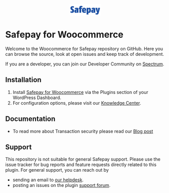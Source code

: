 <p align="center"><a href="https://getsafepay.com/"><img src="./images/logo.png" alt="Safepay For Woocommerce"></a></p>

# Safepay for Woocommerce

Welcome to the Woocommerce for Safepay repository on GitHub. Here you can browse the source, look at open issues and keep track of development. 

If you are a developer, you can join our Developer Community on [Spectrum](https://spectrum.chat/safepay).

## Installation

1. Install [Safepay for Woocommerce](https://wordpress.org/plugins/safepay-woocommerce/) via the Plugins section of your WordPress Dashboard.
2. For configuration options, please visit our [Knowledge Center](https://safepay.helpscoutdocs.com/article/29-how-to-set-up-safepay-for-woocommerce).

## Documentation
* To read more about Transaction security please read our [Blog post](https://medium.com/safepay)

## Support
This repository is not suitable for general Safepay support. Please use the issue tracker for bug reports and feature requests directly related to this plugin. For general support, you can reach out by 

* sending an email to [our helpdesk](help@getsafepay.com).
* posting an issues on the plugin [support forum](https://wordpress.org/support/plugin/safepay-woocommerce).
